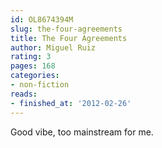 ```yaml
---
id: OL8674394M
slug: the-four-agreements
title: The Four Agreements
author: Miguel Ruiz
rating: 3
pages: 168
categories:
- non-fiction
reads:
- finished_at: '2012-02-26'
---
```

Good vibe, too mainstream for me.
